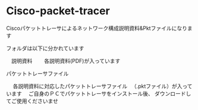 # Cisco-packet-tracer

Ciscoパケットトレーサによるネットワーク構成説明資料&Pktファイルになります

フォルダは以下に分かれています

　説明資料
 　　各説明資料(PDF)が入っています

  
  パケットトレーサファイル
  
  　 各説明資料に対応したパケットトレーサファイル
    　（.pktファイル）が入っています
    　ご自身のＰＣでパケットトレーサをインストール後、
     ダウンロードしてご使用くださいませ

     



　
